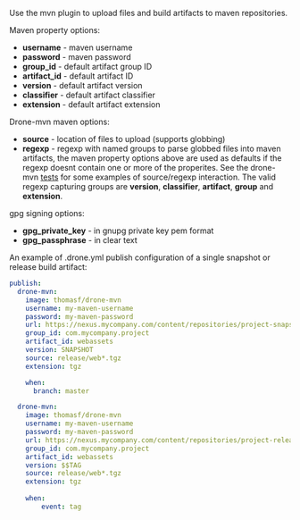 Use the mvn plugin to upload files and build artifacts to maven repositories.

Maven property options:

* **username** - maven username
* **password** - maven password
* **group_id** - default artifact group ID
* **artifact_id** - default artifact ID
* **version** - default artifact version
* **classifier** - default artifact classifier
* **extension** - default artifact extension

Drone-mvn maven options:

* **source** - location of files to upload (supports globbing)
* **regexp** - regexp with named groups to parse globbed files into maven artifacts, the maven property options above are used as defaults if the regexp doesnt contain one or more of the properites. See the drone-mvn [tests](https://github.com/thomasf/drone-mvn/blob/694f52340274f3c6304aaa678bcead27761fcb76/mavendeploy/mavendeploy_test.go#L55) for some examples of source/regexp interaction. The valid regexp capturing groups are **version**, **classifier**,  **artifact**,  **group** and **extension**.

gpg signing options:

* **gpg_private_key** - in gnupg private key pem format
* **gpg_passphrase** - in clear text


An example of .drone.yml publish configuration of a single snapshot or release build artifact:

```yaml
publish:
  drone-mvn:
    image: thomasf/drone-mvn
    username: my-maven-username
    password: my-maven-password
    url: https://nexus.mycompany.com/content/repositories/project-snapshots/
    group_id: com.mycompany.project
    artifact_id: webassets
    version: SNAPSHOT
    source: release/web*.tgz
    extension: tgz

    when:
      branch: master

  drone-mvn:
    image: thomasf/drone-mvn
    username: my-maven-username
    password: my-maven-password
    url: https://nexus.mycompany.com/content/repositories/project-releases/
    group_id: com.mycompany.project
    artifact_id: webassets
    version: $$TAG
    source: release/web*.tgz
    extension: tgz
    
    when:
        event: tag
```


